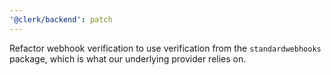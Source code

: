 ```yaml
---
'@clerk/backend': patch
---
```


Refactor webhook verification to use verification from the `standardwebhooks` package, which is what our underlying provider relies on.
